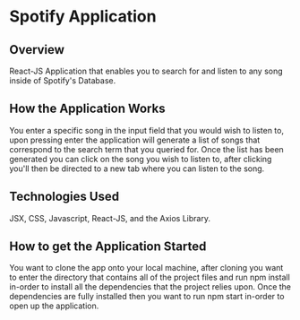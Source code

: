 # Spotify Application

## Overview

React-JS Application that enables you to search for and listen to any song inside of Spotify's Database.

## How the Application Works

You enter a specific song in the input field that you would wish to listen to, upon pressing enter the application 
will generate a list of songs that correspond to the search term that you queried for. Once the list has
been generated you can click on the song you wish to listen to, after clicking you'll then be directed to a new tab where you can 
listen to the song.

## Technologies Used

JSX, CSS, Javascript, React-JS, and the Axios Library.

## How to get the Application Started

You want to clone the app onto your local machine, after cloning you want to enter the directory that contains
all of the project files and run npm install in-order to install all the dependencies that the project relies 
upon. Once the dependencies are fully installed then you want to run npm start in-order to open up the application.
